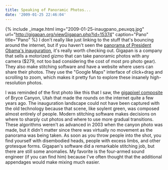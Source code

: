 ```yaml
---
title: Speaking of Panoramic Photos...
date: '2009-01-25 22:46:04'
---
```



{% include _image.html img="2009-01-25-inaugpano_peuxqq.jpg" url="http://gigapan.org/viewGigapan.php?id=15374" caption="Pano" title="Pano"  %}
I don't really like just linking to the stuff that's bouncing around the internet, but if you haven't seen the [panorama of President Obama's inauguration](http://gigapan.org/viewGigapan.php?id=15374), it's really worth checking out. Gigapan is a company that sells a motorized gizmo that can take panoramic photos with any camera ($279, not too bad considering the cost of most pro photo gear). They also make stitching software and have a website where users can share their photos. They use the "Google Maps" interface of click+drag and scrolling to zoom, which makes it pretty fun to explore these insanely high-resolution photos.

I was reminded of the first photo like this that I saw, the [gigapixel composite](http://www.tawbaware.com/maxlyons/gigapixel.htm) of Bryce Canyon, Utah that made the rounds on the internet quite a few years ago. The inauguration landscape could not have been captured with the old technology because that scene, like soylent green, was composed almost entirely of people. Modern stitching software makes decisions on where to sharply cut photos and where to use more gradual transitions. These algorithms weren't as advanced in 2003 when the canyon photo was made, but it didn't matter since there was virtually no movement as the panorama was being taken. As soon as you throw people into the shot, you find yourself with disembodied heads, people with excess limbs, and other grotesque forms. Gigapan's software did a remarkable stitching job, but there are still some anomalies. My favorite is the four-armed sound engineer (if you can find him) because I've often thought that the additional appendages would make mixing much easier.


